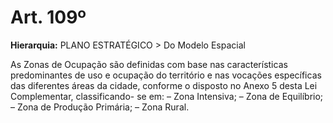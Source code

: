 # Art. 109º

**Hierarquia:** PLANO ESTRATÉGICO > Do Modelo Espacial

As Zonas de Ocupação são definidas com base nas características predominantes de uso e ocupação do território e nas vocações específicas das diferentes áreas da cidade, conforme o disposto no Anexo 5 desta Lei Complementar, classificando- se em:
– Zona Intensiva;
– Zona de Equilíbrio;
– Zona de Produção Primária;
– Zona Rural.






